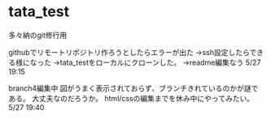 # tata_test
多々納のgit修行用

githubでリモートリポジトリ作ろうとしたらエラーが出た
→ssh設定したらできる様になった
→tata_testをローカルにクローンした。
→readme編集なう
5/27 19:15

branch4編集中
図がうまく表示されておらず、ブランチきれているのかが謎である。
大丈夫なのだろうか。
html/cssの編集までを休み中にやってみたい。
5/27 19:40
